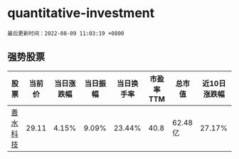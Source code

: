 # quantitative-investment

`最后更新时间：2022-08-09 11:03:19 +0800`

## 强势股票

|股票|当前价|当日涨跌幅|当日振幅|当日换手率|市盈率TTM|总市值|近10日涨跌幅|
|----|----|----|----|----|----|----|----|
|[善水科技](https://xueqiu.com/S/SZ301190)|29.11|4.15%|9.09%|23.44%|40.8|62.48亿|27.17%|
